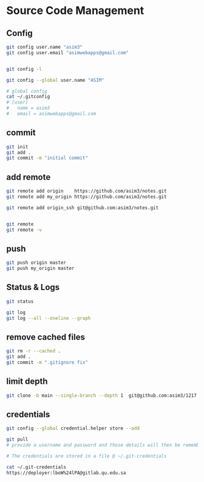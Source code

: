 # Source Code Management

## Config
```bash
git config user.name "asim3"
git config user.email "asimwebapps@gmail.com"


git config -l

git config --global user.name "ASIM"

# global config
cat ~/.gitconfig
# [user]
# 	name = asim3
# 	email = asimwebapps@gmail.com
```


## commit
```bash
git init
git add .
git commit -m "initial commit"
```


## add remote
```bash
git remote add origin    https://github.com/asim3/notes.git
git remote add my_origin https://github.com/asim3/notes.git

git remote add origin_ssh git@github.com:asim3/notes.git


git remote
git remote -v
```


## push
```bash
git push origin master
git push my_origin master
```


## Status & Logs
```bash
git status

git log
git log --all --oneline --graph
```


## remove cached files
```bash
git rm -r --cached .
git add .
git commit -m ".gitignore fix"
```


## limit depth
```bash
git clone -b main --single-branch --depth 1  git@github.com:asim3/1217.git
```


## credentials
```bash
git config --global credential.helper store --add

git pull
# provide a username and password and those details will then be remembered later. 

# The credentials are stored in a file @ ~/.git-credentials

cat ~/.git-credentials
https://deployer:lboW%24lPA@gitlab.qu.edu.sa
```
